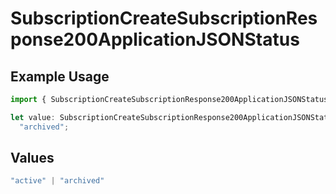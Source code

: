 # SubscriptionCreateSubscriptionResponse200ApplicationJSONStatus

## Example Usage

```typescript
import { SubscriptionCreateSubscriptionResponse200ApplicationJSONStatus } from "jani-payments/models/operations";

let value: SubscriptionCreateSubscriptionResponse200ApplicationJSONStatus =
  "archived";
```

## Values

```typescript
"active" | "archived"
```